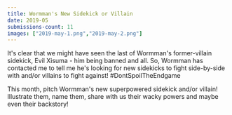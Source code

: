 ```yaml
---
title: Wormman's New Sidekick or Villain
date: 2019-05
submissions-count: 11
images: ["2019-may-1.png","2019-may-2.png"]
---
```

It's clear that we might have seen the last of Wormman's former-villain sidekick, Evil Xisuma - him being banned and all. So, Wormman has contacted me to tell me he's looking for new sidekicks to fight side-by-side with and/or villains to fight against! #DontSpoilTheEndgame

This month, pitch Wormman's new superpowered sidekick and/or villain! Illustrate them, name them, share with us their wacky powers and maybe even their backstory!
